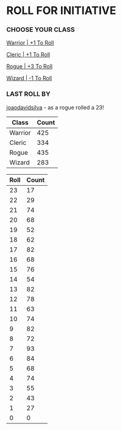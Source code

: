 # ROLL FOR INITIATIVE
### CHOOSE YOUR CLASS

[Warrior | +1 To Roll](https://github.com/benjaminsampica/benjaminsampica/issues/new?title=roll%7Cwarrior&body=Just+click+%27Submit+new+issue%27.)

[Cleric | +1 To Roll](https://github.com/benjaminsampica/benjaminsampica/issues/new?title=roll%7Ccleric&body=Just+click+%27Submit+new+issue%27.)

[Rogue | +3 To Roll](https://github.com/benjaminsampica/benjaminsampica/issues/new?title=roll%7Crogue&body=Just+click+%27Submit+new+issue%27.)

[Wizard | -1 To Roll](https://github.com/benjaminsampica/benjaminsampica/issues/new?title=roll%7Cwizard&body=Just+click+%27Submit+new+issue%27.)
### LAST ROLL BY
[joaodavidsilva](https://www.github.com/joaodavidsilva) - as a rogue rolled a 23!

|Class|Count|
|-|-|
|Warrior|425|
|Cleric|334|
|Rogue|435|
|Wizard|283|

|Roll|Count|
|-|-|
|23|17
|22|29
|21|74
|20|68
|19|52
|18|62
|17|82
|16|68
|15|76
|14|54
|13|82
|12|78
|11|63
|10|74
|9|82
|8|72
|7|93
|6|84
|5|68
|4|74
|3|55
|2|43
|1|27
|0|0

